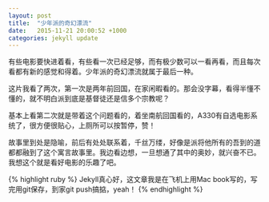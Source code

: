 ```yaml
---
layout: post
title:  "少年派的奇幻漂流"
date:   2015-11-21 20:00:52 +1000
categories: jekyll update
---
```


有些电影要快进着看，有些看一次已经足够，而有极少数可以一看再看，而且每次看都有新的感觉和得着。少年派的奇幻漂流就属于最后一种。

这片我看了两次，第一次是两年前回国，在家闲暇看的。那会没字幕，看得半懂不懂的，就不明白派到底是基督徒还是信多个宗教呢？

基本上看第二次就是带着这个问题看的，着坐南航回国看的，A330有自选电影系统了，很方便很贴心，上厕所可以按暂停，赞！

故事里到处是隐喻，前后有处处联系着，千丝万缕，好像是派将他所有的吾到的道都都融到了这个寓言故事里。我边看边想，一旦想通了其中的奥妙，就兴奋不已。我想这个就是看好电影的乐趣了吧。

{% highlight ruby %}
Jekyll真心好，这文章我是在飞机上用Mac book写的，写完用git保存，到家git push搞掂，yeah！
{% endhighlight %}
